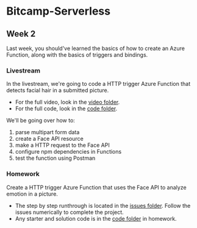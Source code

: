 # Bitcamp-Serverless
## Week 2
Last week, you should've learned the basics of how to create an Azure Function, along with the basics of triggers and bindings.

### Livestream
In the livestream, we're going to code a HTTP trigger Azure Function that detects facial hair in a submitted picture. 
- For the full video, look in the [video folder](livestream/videos). 
- For the full code, look in the [code folder](livestream/code).

We'll be going over how to:
1. parse multipart form data
2. create a Face API resource
3. make a HTTP request to the Face API
4. configure npm dependencies in Functions
5. test the function using Postman

### Homework
Create a HTTP trigger Azure Function that uses the Face API to analyze emotion in a picture. 
- The step by step runthrough is located in the [issues folder](homework/issues). Follow the issues numerically to complete the project. 
- Any starter and solution code is in the [code folder](homework/code) in homework.
